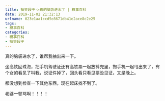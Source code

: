 ```yaml
---
title: 搞笑段子->真的脑袋进水了 | 糗事百科
date: 2019-11-02 21:32:13
urlname: 023e1aa1ccd5e8671db41e2ace8c2e25
tags: 
- 糗事百科
categories:
- 糗事百科
- 搞笑段子
---
```

真的脑袋进水了，谁帮我抽出来一下。

坐高铁回珠海，把手机驾驶证还有高铁票一起放裤兜里，掏手机一起甩出来了，有个女的看见了叫我，说证件掉了，回头看只看见票没见证，又是晚上。

都没想到检查一下其他东西，现在起床找不到了。

老婆一顿骂啊！！！！


